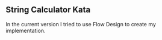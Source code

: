 ## String Calculator Kata

In the current version I tried to use Flow Design to create my implementation.
